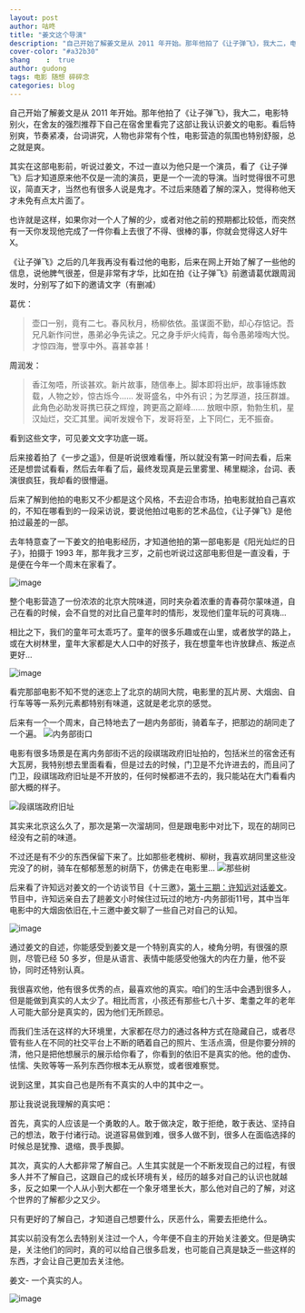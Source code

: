 ```yaml
---
layout: post
author: 咕咚
title: "姜文这个导演"
description: "自己开始了解姜文是从 2011 年开始。那年他拍了《让子弹飞》，我大二，电影特别火，在舍友的强烈推荐下自己在宿舍里看完了这部让我认识姜文的电影。看后特别爽，节奏紧凑，台词讲究，人物也非常有个性，电影营造的氛围也特别舒服，总之就是爽。"
cover-color: "#a32b30"
shang    :  true
author: gudong
tags: 电影 随想 碎碎念 
categories: blog
---
```


自己开始了解姜文是从 2011 年开始。那年他拍了《让子弹飞》，我大二，电影特别火，在舍友的强烈推荐下自己在宿舍里看完了这部让我认识姜文的电影。看后特别爽，节奏紧凑，台词讲究，人物也非常有个性，电影营造的氛围也特别舒服，总之就是爽。

其实在这部电影前，听说过姜文，不过一直以为他只是一个演员，看了《让子弹飞》后才知道原来他不仅是一流的演员，更是一个一流的导演。当时觉得很不可思议，简直天才，当然也有很多人说是鬼才。不过后来随着了解的深入，觉得称他天才未免有点太片面了。

也许就是这样，如果你对一个人了解的少，或者对他之前的预期都比较低，而突然有一天你发现他完成了一件你看上去很了不得、很棒的事，你就会觉得这人好牛X。

《让子弹飞》之后的几年我再没有看过他的电影，后来在网上开始了解了一些他的信息，说他脾气很差，但是非常有才华，比如在拍《让子弹飞》前邀请葛优跟周润发时，分别写了如下的邀请文字（有删减）

葛优：
> 壶口一别，竟有二七。春风秋月，杨柳依依。虽谋面不勤，却心存惦记。吾兄凡新作问世，愚弟必争先读之。兄之身手炉火纯青，每令愚弟嚎啕大悦。才惊四海，誉享中外。喜甚幸甚！

周润发：
>香江匆唔，所谈甚欢。新片故事，随信奉上。脚本即将出炉，故事锤炼数载，人物之妙，惊古烁今……
>发哥盛名，中外有识；为艺厚道，技压群雄。此角色必助发哥携已获之辉煌，跨更高之巅峰……
>放眼中原，勃勃生机，星汉灿烂，交汇其里。闻听发嫂令下，发哥将至，上下同仁，无不振奋。
    
看到这些文字，可见姜文文字功底一斑。

后来接着拍了《一步之遥》，但是听说很难看懂，所以就没有第一时间去看，后来还是想尝试看看，然后去年看了后，最终发现真是云里雾里、稀里糊涂，台词、表演很疯狂，我却看的很懵逼。

后来了解到他拍的电影又不少都是这个风格，不去迎合市场，拍电影就拍自己喜欢的，不知在哪看到的一段采访说，要说他拍过电影的艺术品位，《让子弹飞》是他拍过最差的一部。

去年特意查了一下姜文的拍电影经历，才知道他拍的第一部电影是《阳光灿烂的日子》，拍摄于 1993 年，那年我才三岁，之前也听说过这部电影但是一直没看，于是便在今年一个周末在家看了。

![image](http://upload-images.jianshu.io/upload_images/588640-9b77ba2a308c1e37?imageMogr2/auto-orient/strip%7CimageView2/2/w/1240)

整个电影营造了一份浓浓的北京大院味道，同时夹杂着浓重的青春荷尔蒙味道，自己在看的时候，会不自觉的对比自己童年时的情形，发现他们童年玩的可真嗨...

相比之下，我们的童年可太乖巧了。童年的很多乐趣或在山里，或者放学的路上，或在大树林里，童年大家都是大人口中的好孩子，我在想童年也许放肆点、叛逆点更好...

![image](http://upload-images.jianshu.io/upload_images/588640-687b51f98402513f?imageMogr2/auto-orient/strip%7CimageView2/2/w/1240)

看完那部电影不知不觉的迷恋上了北京的胡同大院，电影里的瓦片房、大烟囱、自行车等等一系列元素都特别有味道，这就是老北京的感觉。

后来有一个一个周末，自己特地去了一趟内务部街，骑着车子，把那边的胡同走了一个遍。
![内务部街口](http://upload-images.jianshu.io/upload_images/588640-a517a0e0668d5b5c.jpg?imageMogr2/auto-orient/strip%7CimageView2/2/w/1240)

电影有很多场景是在离内务部街不远的段祺瑞政府旧址拍的，包括米兰的宿舍还有大瓦房，我特别想去里面看看，但是过去的时候，门卫是不允许进去的，而且问了门卫，段祺瑞政府旧址是不开放的，任何时候都进不去的，我只能站在大门看看内部大概的样子。

![段祺瑞政府旧址](http://upload-images.jianshu.io/upload_images/588640-dd25942ac152ee67?imageMogr2/auto-orient/strip%7CimageView2/2/w/1240)

其实来北京这么久了，那次是第一次溜胡同，但是跟电影中对比下，现在的胡同已经没有之前的味道。

不过还是有不少的东西保留下来了。比如那些老槐树、柳树，我喜欢胡同里这些没完没了的树，骑车在郁郁葱葱的树荫下，仿佛走在电影里...
![那些树](http://upload-images.jianshu.io/upload_images/588640-dfff1ea4dbb8ab51?imageMogr2/auto-orient/strip%7CimageView2/2/w/1240)

后来看了许知远对姜文的一个访谈节目《十三邀》，[第十三期：许知远对话姜文](https://v.qq.com/x/cover/0spxqe8qbi5omm0/u065626ymdu.html?)。节目中，许知远亲自去了趟姜文小时候住过玩过的地方-内务部街11号，其中当年电影中的大烟囱依旧在,十三邀中姜文聊了一些自己对自己的认知。

![image](http://upload-images.jianshu.io/upload_images/588640-582d317cb9d4988d?imageMogr2/auto-orient/strip%7CimageView2/2/w/1240)

通过姜文的自述，你能感受到姜文是一个特别真实的人，棱角分明，有很强的原则，尽管已经 50 多岁，但是从语言、表情中能感受他强大的内在力量，他不妥协，同时还特别认真。

我很喜欢他，他有很多优秀的点，最喜欢他的真实。咱们的生活中会遇到很多人，但是能做到真实的人太少了。相比而言，小孩还有那些七八十岁、耄耋之年的老年人可能大部分是真实的，因为他们无所顾忌。

而我们生活在这样的大环境里，大家都在尽力的通过各种方式在隐藏自己，或者尽管有些人在不同的社交平台上不断的晒着自己的照片、生活点滴，但是你要分辨的清，他只是把他想展示的展示给你看了，你看到的依旧不是真实的他。他的虚伪、怯懦、失败等等一系列东西你根本无从察觉，或者很难察觉。

说到这里，其实自己也是所有不真实的人中的其中之一。

那让我说说我理解的真实吧：

首先，真实的人应该是一个勇敢的人。敢于做决定，敢于拒绝，敢于表达、坚持自己的想法，敢于付诸行动。说道容易做到难，很多人做不到，很多人在面临选择的时候总是犹豫、退缩，畏手畏脚。

其次，真实的人大都非常了解自己。人生其实就是一个不断发现自己的过程，有很多人并不了解自己，这跟自己的成长环境有关，经历的越多对自己的认识也就越多，反之如果一个人从小到大都在一个象牙塔里长大，那么他对自己的了解，对这个世界的了解都少之又少。

只有更好的了解自己，才知道自己想要什么，厌恶什么，需要去拒绝什么。

其实以前没有怎么去特别关注过一个人，今年便不自主的开始关注姜文。但是确实是，关注他们的同时，真的可以给自己很多启发，也可能自己真是缺乏一些这样的东西，才会让自己更加去关注他。

姜文- 一个真实的人。

![image](http://upload-images.jianshu.io/upload_images/588640-44d4e76eef101c56.jpg?imageMogr2/auto-orient/strip%7CimageView2/2/w/1240)
